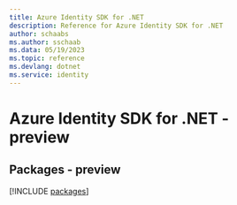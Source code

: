 ```yaml
---
title: Azure Identity SDK for .NET
description: Reference for Azure Identity SDK for .NET
author: schaabs
ms.author: sschaab
ms.data: 05/19/2023
ms.topic: reference
ms.devlang: dotnet
ms.service: identity
---
```

# Azure Identity SDK for .NET - preview
## Packages - preview
[!INCLUDE [packages](identity-index.md)]